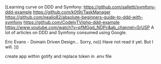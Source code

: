 [Learning curve on DDD and Symfony:
https://github.com/salletti/symfony-ddd-example
https://github.com/k0t9i/TaskManager
https://github.com/nealio82/absolute-beginners-guide-to-ddd-with-symfony
https://github.com/CodelyTV/php-ddd-example
https://www.youtube.com/watch?v=pfMGgd_NDPc&ab_channel=GrUSP
A lot of articles on DDD and Symfony consumed using Google.

Eric Evans - Domain Driven Design... Sorry, no)) Have not read it yet. But I will.
]()


create app within gotify and replace token in .env file